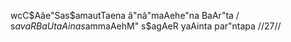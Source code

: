 wcC$Aãe"Sas$amautTaena ã"nã"maAehe"na BaAr"ta /
s$avaRBaUtaAina s$ammaAehM" s$agAeR yaAinta par"ntapa //27//